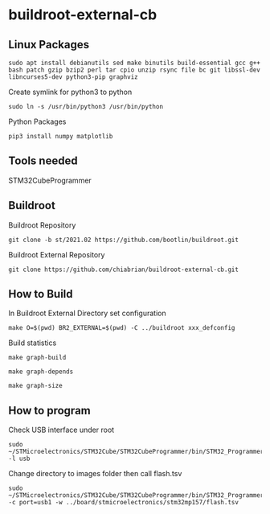 # buildroot-external-cb

## Linux Packages

```
sudo apt install debianutils sed make binutils build-essential gcc g++ bash patch gzip bzip2 perl tar cpio unzip rsync file bc git libssl-dev libncurses5-dev python3-pip graphviz
```

Create symlink for python3 to python

```
sudo ln -s /usr/bin/python3 /usr/bin/python
```

Python Packages
```
pip3 install numpy matplotlib
```

## Tools needed
STM32CubeProgrammer

## Buildroot
Buildroot Repository
```
git clone -b st/2021.02 https://github.com/bootlin/buildroot.git
```
Buildroot External Repository
```
git clone https://github.com/chiabrian/buildroot-external-cb.git
```

## How to Build
In Buildroot External Directory set configuration
```
make O=$(pwd) BR2_EXTERNAL=$(pwd) -C ../buildroot xxx_defconfig
```

Build statistics
```
make graph-build
```
```
make graph-depends
```
```
make graph-size
```

## How to program
Check USB interface under root
```
sudo ~/STMicroelectronics/STM32Cube/STM32CubeProgrammer/bin/STM32_Programmer_CLI -l usb
```

Change directory to images folder then call flash.tsv
```
sudo ~/STMicroelectronics/STM32Cube/STM32CubeProgrammer/bin/STM32_Programmer_CLI -c port=usb1 -w ../board/stmicroelectronics/stm32mp157/flash.tsv
```
